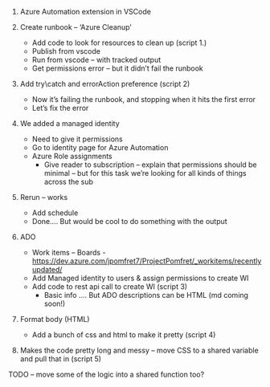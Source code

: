 1. Azure Automation extension in VSCode
1. Create runbook – ‘Azure Cleanup’
   - Add code to look for resources to clean up (script 1.)
   - Publish from vscode
   - Run from vscode – with tracked output 
   - Get permissions error – but it didn’t fail the runbook

1. Add try\catch and errorAction preference (script 2)
    - Now it’s failing the runbook, and stopping when it hits the first error
    - Let’s fix the error

1. We added a managed identity
    - Need to give it permissions
    - Go to identity page for Azure Automation
    - Azure Role assignments
        - Give reader to subscription – explain that permissions should be minimal – but for this task we’re looking for all kinds of things across the sub
1. Rerun – works
    - Add schedule
    - Done…. But would be cool to do something with the output
1. ADO
    - Work items – Boards - https://dev.azure.com/jpomfret7/ProjectPomfret/_workitems/recentlyupdated/
    - Add Managed identity to users & assign permissions to create WI
    - Add code to rest api call to create WI (script 3)
        - Basic info …. But ADO descriptions can be HTML (md coming soon!)
1. Format body (HTML)
    - Add a bunch of css and html to make it pretty (script 4)
1. Makes the code pretty long and messy – move CSS to a shared variable and pull that in (script 5)

TODO – move some of the logic into a shared function too?

